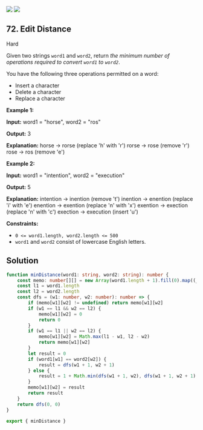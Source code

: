 [![](https://img.shields.io/github/stars/LeetCode-in-TypeScript/LeetCode-in-TypeScript?label=Stars&style=flat-square)](https://github.com/LeetCode-in-TypeScript/LeetCode-in-TypeScript)
[![](https://img.shields.io/github/forks/LeetCode-in-TypeScript/LeetCode-in-TypeScript?label=Fork%20me%20on%20GitHub%20&style=flat-square)](https://github.com/LeetCode-in-TypeScript/LeetCode-in-TypeScript/fork)

## 72\. Edit Distance

Hard

Given two strings `word1` and `word2`, return _the minimum number of operations required to convert `word1` to `word2`_.

You have the following three operations permitted on a word:

*   Insert a character
*   Delete a character
*   Replace a character

**Example 1:**

**Input:** word1 = "horse", word2 = "ros"

**Output:** 3

**Explanation:** horse -> rorse (replace 'h' with 'r') rorse -> rose (remove 'r') rose -> ros (remove 'e') 

**Example 2:**

**Input:** word1 = "intention", word2 = "execution"

**Output:** 5

**Explanation:** intention -> inention (remove 't') inention -> enention (replace 'i' with 'e') enention -> exention (replace 'n' with 'x') exention -> exection (replace 'n' with 'c') exection -> execution (insert 'u') 

**Constraints:**

*   `0 <= word1.length, word2.length <= 500`
*   `word1` and `word2` consist of lowercase English letters.

## Solution

```typescript
function minDistance(word1: string, word2: string): number {
    const memo: number[][] = new Array(word1.length + 1).fill(0).map((_) => [])
    const l1 = word1.length
    const l2 = word2.length
    const dfs = (w1: number, w2: number): number => {
        if (memo[w1][w2] != undefined) return memo[w1][w2]
        if (w1 == l1 && w2 == l2) {
            memo[w1][w2] = 0
            return 0
        }
        if (w1 == l1 || w2 == l2) {
            memo[w1][w2] = Math.max(l1 - w1, l2 - w2)
            return memo[w1][w2]
        }
        let result = 0
        if (word1[w1] == word2[w2]) {
            result = dfs(w1 + 1, w2 + 1)
        } else {
            result = 1 + Math.min(dfs(w1 + 1, w2), dfs(w1 + 1, w2 + 1), dfs(w1, w2 + 1))
        }
        memo[w1][w2] = result
        return result
    }
    return dfs(0, 0)
}

export { minDistance }
```